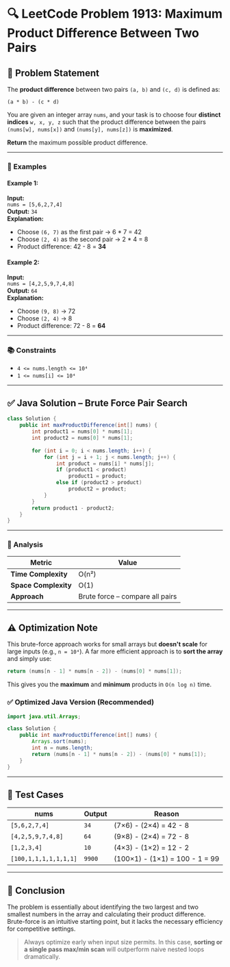 # 🔍 LeetCode Problem 1913: Maximum Product Difference Between Two Pairs

## 📘 Problem Statement

The **product difference** between two pairs `(a, b)` and `(c, d)` is defined as:

```
(a * b) - (c * d)
```

You are given an integer array `nums`, and your task is to choose four **distinct indices** `w, x, y, z` such that the product difference between the pairs `(nums[w], nums[x])` and `(nums[y], nums[z])` is **maximized**.

**Return** the maximum possible product difference.

---

### 🧠 Examples

#### Example 1:
**Input:**  
`nums = [5,6,2,7,4]`  
**Output:** `34`  
**Explanation:**  
- Choose `(6, 7)` as the first pair → 6 * 7 = 42  
- Choose `(2, 4)` as the second pair → 2 * 4 = 8  
- Product difference: 42 - 8 = **34**

#### Example 2:
**Input:**  
`nums = [4,2,5,9,7,4,8]`  
**Output:** `64`  
**Explanation:**  
- Choose `(9, 8)` → 72  
- Choose `(2, 4)` → 8  
- Product difference: 72 - 8 = **64**

---

### 📚 Constraints

- `4 <= nums.length <= 10⁴`
- `1 <= nums[i] <= 10⁴`

---

## ✅ Java Solution – Brute Force Pair Search

```java
class Solution {
    public int maxProductDifference(int[] nums) {
        int product1 = nums[0] * nums[1];
        int product2 = nums[0] * nums[1];
        
        for (int i = 0; i < nums.length; i++) {
            for (int j = i + 1; j < nums.length; j++) {
                int product = nums[i] * nums[j];
                if (product1 < product)
                    product1 = product;
                else if (product2 > product)
                    product2 = product;
            }
        }
        return product1 - product2;
    }
}
```

---

### 🧾 Analysis

| Metric               | Value         |
|----------------------|--------------|
| **Time Complexity**  | O(n²)         |
| **Space Complexity** | O(1)          |
| **Approach**         | Brute force – compare all pairs |

---

## ⚠️ Optimization Note

This brute-force approach works for small arrays but **doesn't scale** for large inputs (e.g., `n = 10⁴`). A far more efficient approach is to **sort the array** and simply use:

```java
return (nums[n - 1] * nums[n - 2]) - (nums[0] * nums[1]);
```

This gives you the **maximum** and **minimum** products in `O(n log n)` time.

### ✅ Optimized Java Version (Recommended)

```java
import java.util.Arrays;

class Solution {
    public int maxProductDifference(int[] nums) {
        Arrays.sort(nums);
        int n = nums.length;
        return (nums[n - 1] * nums[n - 2]) - (nums[0] * nums[1]);
    }
}
```

---

## 🧪 Test Cases

| nums                    | Output | Reason                                   |
|-------------------------|--------|------------------------------------------|
| `[5,6,2,7,4]`           | `34`   | (7×6) - (2×4) = 42 - 8                    |
| `[4,2,5,9,7,4,8]`       | `64`   | (9×8) - (2×4) = 72 - 8                    |
| `[1,2,3,4]`             | `10`   | (4×3) - (1×2) = 12 - 2                    |
| `[100,1,1,1,1,1,1,1]`   | `9900` | (100×1) - (1×1) = 100 - 1 = 99            |

---

## 📌 Conclusion

The problem is essentially about identifying the two largest and two smallest numbers in the array and calculating their product difference. Brute-force is an intuitive starting point, but it lacks the necessary efficiency for competitive settings.

> Always optimize early when input size permits. In this case, **sorting or a single pass max/min scan** will outperform naive nested loops dramatically.

